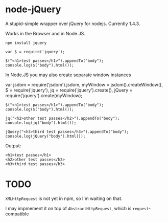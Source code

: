 node-jQuery
====

A stupid-simple wrapper over jQuery for nodejs. Currently 1.4.3.

Works in the Browser and in Node.JS.


    npm install jquery

    var $ = require('jquery');

    $("<h1>test passes</h1>").appendTo("body");
    console.log($("body").html());


In Node.JS you may also create separate window instances

  var jsdom = require('jsdom').jsdom,
      myWindow = jsdom().createWindow(),
      $ = require('jquery'),
      jq = require('jquery').create(),
      jQuery = require('jquery').create(myWindow);

    $("<h1>test passes</h1>").appendTo("body");
    console.log($("body").html());

    jq("<h2>other test passes</h2>").appendTo("body");
    console.log(jq("body").html());

    jQuery("<h3>third test passes</h3>").appendTo("body");
    console.log(jQuery("body").html());

Output:

    <h1>test passes</h1>
    <h2>other test passes</h2>
    <h3>third test passes</h3>


TODO
====

`XMLHttpRequest` is not yet in npm, so I'm waiting on that.

I may impmement it on top of `AbstractHttpRequest`, which is `request`-compatible
